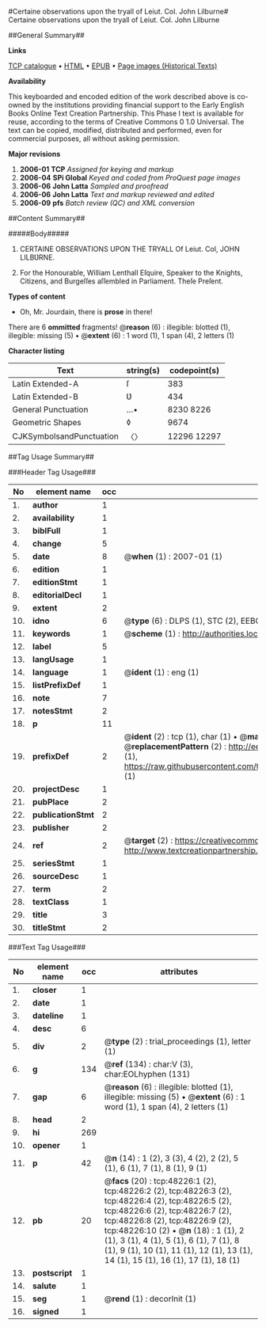 #Certaine observations upon the tryall of Leiut. Col. John Lilburne#
Certaine observations upon the tryall of Leiut. Col. John Lilburne

##General Summary##

**Links**

[TCP catalogue](http://www.ota.ox.ac.uk/tcp/)  • 
[HTML](http://tei.it.ox.ac.uk/tcp/Texts-HTML/free/A31/A31499.html)  • 
[EPUB](http://tei.it.ox.ac.uk/tcp/Texts-EPUB/free/A31/A31499.epub) • 
[Page images (Historical Texts)](https://data.historicaltexts.jisc.ac.uk/view?pubId=eebo-11694213e&pageId=eebo-11694213e-48226-1)

**Availability**

This keyboarded and encoded edition of the
	       work described above is co-owned by the institutions
	       providing financial support to the Early English Books
	       Online Text Creation Partnership. This Phase I text is
	       available for reuse, according to the terms of Creative
	       Commons 0 1.0 Universal. The text can be copied,
	       modified, distributed and performed, even for
	       commercial purposes, all without asking permission.

**Major revisions**

1. __2006-01__ __TCP__ *Assigned for keying and markup*
1. __2006-04__ __SPi Global__ *Keyed and coded from ProQuest page images*
1. __2006-06__ __John Latta__ *Sampled and proofread*
1. __2006-06__ __John Latta__ *Text and markup reviewed and edited*
1. __2006-09__ __pfs__ *Batch review (QC) and XML conversion*

##Content Summary##

#####Body#####

1. CERTAINE OBSERVATIONS UPON THE TRYALL Of Leiut. Col, JOHN LILBƲRNE.

1. For the Honourable, William Lenthall Eſquire, Speaker to the Knights, Citizens, and Burgeſſes aſſembled in Parliament. Theſe Preſent.

**Types of content**

  * Oh, Mr. Jourdain, there is **prose** in there!

There are 6 **ommitted** fragments! 
 @__reason__ (6) : illegible: blotted (1), illegible: missing (5)  •  @__extent__ (6) : 1 word (1), 1 span (4), 2 letters (1)

**Character listing**


|Text|string(s)|codepoint(s)|
|---|---|---|
|Latin Extended-A|ſ|383|
|Latin Extended-B|Ʋ|434|
|General Punctuation|…•|8230 8226|
|Geometric Shapes|◊|9674|
|CJKSymbolsandPunctuation|〈〉|12296 12297|

##Tag Usage Summary##

###Header Tag Usage###

|No|element name|occ|attributes|
|---|---|---|---|
|1.|__author__|1||
|2.|__availability__|1||
|3.|__biblFull__|1||
|4.|__change__|5||
|5.|__date__|8| @__when__ (1) : 2007-01 (1)|
|6.|__edition__|1||
|7.|__editionStmt__|1||
|8.|__editorialDecl__|1||
|9.|__extent__|2||
|10.|__idno__|6| @__type__ (6) : DLPS (1), STC (2), EEBO-CITATION (1), OCLC (1), VID (1)|
|11.|__keywords__|1| @__scheme__ (1) : http://authorities.loc.gov/ (1)|
|12.|__label__|5||
|13.|__langUsage__|1||
|14.|__language__|1| @__ident__ (1) : eng (1)|
|15.|__listPrefixDef__|1||
|16.|__note__|7||
|17.|__notesStmt__|2||
|18.|__p__|11||
|19.|__prefixDef__|2| @__ident__ (2) : tcp (1), char (1)  •  @__matchPattern__ (2) : ([0-9\-]+):([0-9IVX]+) (1), (.+) (1)  •  @__replacementPattern__ (2) : http://eebo.chadwyck.com/downloadtiff?vid=$1&page=$2 (1), https://raw.githubusercontent.com/textcreationpartnership/Texts/master/tcpchars.xml#$1 (1)|
|20.|__projectDesc__|1||
|21.|__pubPlace__|2||
|22.|__publicationStmt__|2||
|23.|__publisher__|2||
|24.|__ref__|2| @__target__ (2) : https://creativecommons.org/publicdomain/zero/1.0/ (1), http://www.textcreationpartnership.org/docs/. (1)|
|25.|__seriesStmt__|1||
|26.|__sourceDesc__|1||
|27.|__term__|2||
|28.|__textClass__|1||
|29.|__title__|3||
|30.|__titleStmt__|2||


###Text Tag Usage###

|No|element name|occ|attributes|
|---|---|---|---|
|1.|__closer__|1||
|2.|__date__|1||
|3.|__dateline__|1||
|4.|__desc__|6||
|5.|__div__|2| @__type__ (2) : trial_proceedings (1), letter (1)|
|6.|__g__|134| @__ref__ (134) : char:V (3), char:EOLhyphen (131)|
|7.|__gap__|6| @__reason__ (6) : illegible: blotted (1), illegible: missing (5)  •  @__extent__ (6) : 1 word (1), 1 span (4), 2 letters (1)|
|8.|__head__|2||
|9.|__hi__|269||
|10.|__opener__|1||
|11.|__p__|42| @__n__ (14) : 1 (2), 3 (3), 4 (2), 2 (2), 5 (1), 6 (1), 7 (1), 8 (1), 9 (1)|
|12.|__pb__|20| @__facs__ (20) : tcp:48226:1 (2), tcp:48226:2 (2), tcp:48226:3 (2), tcp:48226:4 (2), tcp:48226:5 (2), tcp:48226:6 (2), tcp:48226:7 (2), tcp:48226:8 (2), tcp:48226:9 (2), tcp:48226:10 (2)  •  @__n__ (18) : 1 (1), 2 (1), 3 (1), 4 (1), 5 (1), 6 (1), 7 (1), 8 (1), 9 (1), 10 (1), 11 (1), 12 (1), 13 (1), 14 (1), 15 (1), 16 (1), 17 (1), 18 (1)|
|13.|__postscript__|1||
|14.|__salute__|1||
|15.|__seg__|1| @__rend__ (1) : decorInit (1)|
|16.|__signed__|1||
